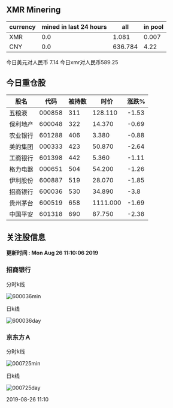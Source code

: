 ## XMR Minering

|currency|mined in last 24 hours|all|in pool|
|---|---|---|---|
|XMR|0.0|1.081|0.007|
|CNY|0.0|636.784|4.22|

今日美元对人民币 7.14	今日xmr对人民币589.25


## 今日重仓股 

|股名|代码|被持数|时价|涨跌%|
|---|---|---|---|---|
|五粮液|000858|311|128.110|-1.53|
|保利地产|600048|322|14.370|-0.69|
|农业银行|601288|406|3.380|-0.88|
|美的集团|000333|423|50.870|-2.64|
|工商银行|601398|442|5.360|-1.11|
|格力电器|000651|504|54.200|-1.26|
|伊利股份|600887|519|28.070|-1.85|
|招商银行|600036|530|34.890|-3.8|
|贵州茅台|600519|658|1111.000|-1.69|
|中国平安|601318|690|87.750|-2.38|

## 关注股信息
**更新时间 : Mon Aug 26 11:10:06 2019**
### 招商银行 
分时k线

![600036min](http://image.sinajs.cn/newchart/min/n/sh600036.gif)

日k线

![600036day](http://image.sinajs.cn/newchart/daily/n/sh600036.gif)

### 京东方Ａ 
分时k线

![000725min](http://image.sinajs.cn/newchart/min/n/sz000725.gif)

日k线

![000725day](http://image.sinajs.cn/newchart/daily/n/sz000725.gif)

2019-08-26 11:10